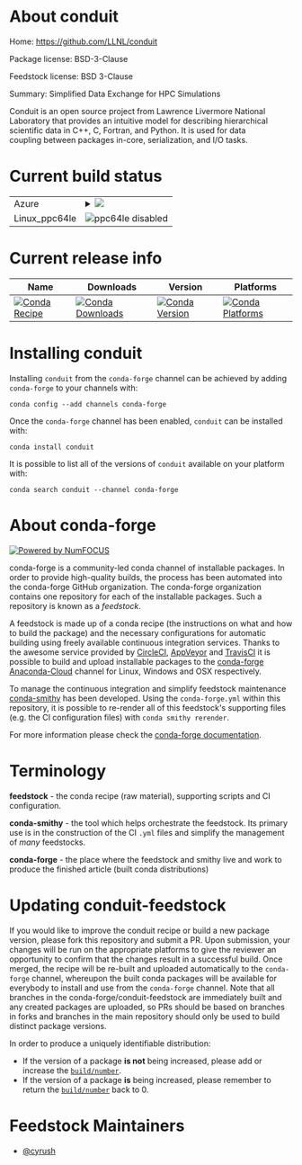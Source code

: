 About conduit
=============

Home: https://github.com/LLNL/conduit

Package license: BSD-3-Clause

Feedstock license: BSD 3-Clause

Summary: Simplified Data Exchange for HPC Simulations

Conduit is an open source project from Lawrence Livermore National
Laboratory that provides an intuitive model for describing hierarchical
scientific data in C++, C, Fortran, and Python. It is used for data\
coupling between packages in-core, serialization, and I/O tasks.


Current build status
====================


<table>
    
  <tr>
    <td>Azure</td>
    <td>
      <details>
        <summary>
          <a href="https://dev.azure.com/conda-forge/feedstock-builds/_build/latest?definitionId=8895&branchName=master">
            <img src="https://dev.azure.com/conda-forge/feedstock-builds/_apis/build/status/conduit-feedstock?branchName=master">
          </a>
        </summary>
        <table>
          <thead><tr><th>Variant</th><th>Status</th></tr></thead>
          <tbody><tr>
              <td>linux_mpimpichpython2.7</td>
              <td>
                <a href="https://dev.azure.com/conda-forge/feedstock-builds/_build/latest?definitionId=8895&branchName=master">
                  <img src="https://dev.azure.com/conda-forge/feedstock-builds/_apis/build/status/conduit-feedstock?branchName=master&jobName=linux&configuration=linux_mpimpichpython2.7" alt="variant">
                </a>
              </td>
            </tr><tr>
              <td>linux_mpimpichpython3.6</td>
              <td>
                <a href="https://dev.azure.com/conda-forge/feedstock-builds/_build/latest?definitionId=8895&branchName=master">
                  <img src="https://dev.azure.com/conda-forge/feedstock-builds/_apis/build/status/conduit-feedstock?branchName=master&jobName=linux&configuration=linux_mpimpichpython3.6" alt="variant">
                </a>
              </td>
            </tr><tr>
              <td>linux_mpimpichpython3.7</td>
              <td>
                <a href="https://dev.azure.com/conda-forge/feedstock-builds/_build/latest?definitionId=8895&branchName=master">
                  <img src="https://dev.azure.com/conda-forge/feedstock-builds/_apis/build/status/conduit-feedstock?branchName=master&jobName=linux&configuration=linux_mpimpichpython3.7" alt="variant">
                </a>
              </td>
            </tr><tr>
              <td>linux_mpimpichpython3.8</td>
              <td>
                <a href="https://dev.azure.com/conda-forge/feedstock-builds/_build/latest?definitionId=8895&branchName=master">
                  <img src="https://dev.azure.com/conda-forge/feedstock-builds/_apis/build/status/conduit-feedstock?branchName=master&jobName=linux&configuration=linux_mpimpichpython3.8" alt="variant">
                </a>
              </td>
            </tr><tr>
              <td>linux_mpinompipython2.7</td>
              <td>
                <a href="https://dev.azure.com/conda-forge/feedstock-builds/_build/latest?definitionId=8895&branchName=master">
                  <img src="https://dev.azure.com/conda-forge/feedstock-builds/_apis/build/status/conduit-feedstock?branchName=master&jobName=linux&configuration=linux_mpinompipython2.7" alt="variant">
                </a>
              </td>
            </tr><tr>
              <td>linux_mpinompipython3.6</td>
              <td>
                <a href="https://dev.azure.com/conda-forge/feedstock-builds/_build/latest?definitionId=8895&branchName=master">
                  <img src="https://dev.azure.com/conda-forge/feedstock-builds/_apis/build/status/conduit-feedstock?branchName=master&jobName=linux&configuration=linux_mpinompipython3.6" alt="variant">
                </a>
              </td>
            </tr><tr>
              <td>linux_mpinompipython3.7</td>
              <td>
                <a href="https://dev.azure.com/conda-forge/feedstock-builds/_build/latest?definitionId=8895&branchName=master">
                  <img src="https://dev.azure.com/conda-forge/feedstock-builds/_apis/build/status/conduit-feedstock?branchName=master&jobName=linux&configuration=linux_mpinompipython3.7" alt="variant">
                </a>
              </td>
            </tr><tr>
              <td>linux_mpinompipython3.8</td>
              <td>
                <a href="https://dev.azure.com/conda-forge/feedstock-builds/_build/latest?definitionId=8895&branchName=master">
                  <img src="https://dev.azure.com/conda-forge/feedstock-builds/_apis/build/status/conduit-feedstock?branchName=master&jobName=linux&configuration=linux_mpinompipython3.8" alt="variant">
                </a>
              </td>
            </tr><tr>
              <td>linux_mpiopenmpipython2.7</td>
              <td>
                <a href="https://dev.azure.com/conda-forge/feedstock-builds/_build/latest?definitionId=8895&branchName=master">
                  <img src="https://dev.azure.com/conda-forge/feedstock-builds/_apis/build/status/conduit-feedstock?branchName=master&jobName=linux&configuration=linux_mpiopenmpipython2.7" alt="variant">
                </a>
              </td>
            </tr><tr>
              <td>linux_mpiopenmpipython3.6</td>
              <td>
                <a href="https://dev.azure.com/conda-forge/feedstock-builds/_build/latest?definitionId=8895&branchName=master">
                  <img src="https://dev.azure.com/conda-forge/feedstock-builds/_apis/build/status/conduit-feedstock?branchName=master&jobName=linux&configuration=linux_mpiopenmpipython3.6" alt="variant">
                </a>
              </td>
            </tr><tr>
              <td>linux_mpiopenmpipython3.7</td>
              <td>
                <a href="https://dev.azure.com/conda-forge/feedstock-builds/_build/latest?definitionId=8895&branchName=master">
                  <img src="https://dev.azure.com/conda-forge/feedstock-builds/_apis/build/status/conduit-feedstock?branchName=master&jobName=linux&configuration=linux_mpiopenmpipython3.7" alt="variant">
                </a>
              </td>
            </tr><tr>
              <td>linux_mpiopenmpipython3.8</td>
              <td>
                <a href="https://dev.azure.com/conda-forge/feedstock-builds/_build/latest?definitionId=8895&branchName=master">
                  <img src="https://dev.azure.com/conda-forge/feedstock-builds/_apis/build/status/conduit-feedstock?branchName=master&jobName=linux&configuration=linux_mpiopenmpipython3.8" alt="variant">
                </a>
              </td>
            </tr><tr>
              <td>osx_mpimpichpython2.7</td>
              <td>
                <a href="https://dev.azure.com/conda-forge/feedstock-builds/_build/latest?definitionId=8895&branchName=master">
                  <img src="https://dev.azure.com/conda-forge/feedstock-builds/_apis/build/status/conduit-feedstock?branchName=master&jobName=osx&configuration=osx_mpimpichpython2.7" alt="variant">
                </a>
              </td>
            </tr><tr>
              <td>osx_mpimpichpython3.6</td>
              <td>
                <a href="https://dev.azure.com/conda-forge/feedstock-builds/_build/latest?definitionId=8895&branchName=master">
                  <img src="https://dev.azure.com/conda-forge/feedstock-builds/_apis/build/status/conduit-feedstock?branchName=master&jobName=osx&configuration=osx_mpimpichpython3.6" alt="variant">
                </a>
              </td>
            </tr><tr>
              <td>osx_mpimpichpython3.7</td>
              <td>
                <a href="https://dev.azure.com/conda-forge/feedstock-builds/_build/latest?definitionId=8895&branchName=master">
                  <img src="https://dev.azure.com/conda-forge/feedstock-builds/_apis/build/status/conduit-feedstock?branchName=master&jobName=osx&configuration=osx_mpimpichpython3.7" alt="variant">
                </a>
              </td>
            </tr><tr>
              <td>osx_mpimpichpython3.8</td>
              <td>
                <a href="https://dev.azure.com/conda-forge/feedstock-builds/_build/latest?definitionId=8895&branchName=master">
                  <img src="https://dev.azure.com/conda-forge/feedstock-builds/_apis/build/status/conduit-feedstock?branchName=master&jobName=osx&configuration=osx_mpimpichpython3.8" alt="variant">
                </a>
              </td>
            </tr><tr>
              <td>osx_mpinompipython2.7</td>
              <td>
                <a href="https://dev.azure.com/conda-forge/feedstock-builds/_build/latest?definitionId=8895&branchName=master">
                  <img src="https://dev.azure.com/conda-forge/feedstock-builds/_apis/build/status/conduit-feedstock?branchName=master&jobName=osx&configuration=osx_mpinompipython2.7" alt="variant">
                </a>
              </td>
            </tr><tr>
              <td>osx_mpinompipython3.6</td>
              <td>
                <a href="https://dev.azure.com/conda-forge/feedstock-builds/_build/latest?definitionId=8895&branchName=master">
                  <img src="https://dev.azure.com/conda-forge/feedstock-builds/_apis/build/status/conduit-feedstock?branchName=master&jobName=osx&configuration=osx_mpinompipython3.6" alt="variant">
                </a>
              </td>
            </tr><tr>
              <td>osx_mpinompipython3.7</td>
              <td>
                <a href="https://dev.azure.com/conda-forge/feedstock-builds/_build/latest?definitionId=8895&branchName=master">
                  <img src="https://dev.azure.com/conda-forge/feedstock-builds/_apis/build/status/conduit-feedstock?branchName=master&jobName=osx&configuration=osx_mpinompipython3.7" alt="variant">
                </a>
              </td>
            </tr><tr>
              <td>osx_mpinompipython3.8</td>
              <td>
                <a href="https://dev.azure.com/conda-forge/feedstock-builds/_build/latest?definitionId=8895&branchName=master">
                  <img src="https://dev.azure.com/conda-forge/feedstock-builds/_apis/build/status/conduit-feedstock?branchName=master&jobName=osx&configuration=osx_mpinompipython3.8" alt="variant">
                </a>
              </td>
            </tr><tr>
              <td>osx_mpiopenmpipython2.7</td>
              <td>
                <a href="https://dev.azure.com/conda-forge/feedstock-builds/_build/latest?definitionId=8895&branchName=master">
                  <img src="https://dev.azure.com/conda-forge/feedstock-builds/_apis/build/status/conduit-feedstock?branchName=master&jobName=osx&configuration=osx_mpiopenmpipython2.7" alt="variant">
                </a>
              </td>
            </tr><tr>
              <td>osx_mpiopenmpipython3.6</td>
              <td>
                <a href="https://dev.azure.com/conda-forge/feedstock-builds/_build/latest?definitionId=8895&branchName=master">
                  <img src="https://dev.azure.com/conda-forge/feedstock-builds/_apis/build/status/conduit-feedstock?branchName=master&jobName=osx&configuration=osx_mpiopenmpipython3.6" alt="variant">
                </a>
              </td>
            </tr><tr>
              <td>osx_mpiopenmpipython3.7</td>
              <td>
                <a href="https://dev.azure.com/conda-forge/feedstock-builds/_build/latest?definitionId=8895&branchName=master">
                  <img src="https://dev.azure.com/conda-forge/feedstock-builds/_apis/build/status/conduit-feedstock?branchName=master&jobName=osx&configuration=osx_mpiopenmpipython3.7" alt="variant">
                </a>
              </td>
            </tr><tr>
              <td>osx_mpiopenmpipython3.8</td>
              <td>
                <a href="https://dev.azure.com/conda-forge/feedstock-builds/_build/latest?definitionId=8895&branchName=master">
                  <img src="https://dev.azure.com/conda-forge/feedstock-builds/_apis/build/status/conduit-feedstock?branchName=master&jobName=osx&configuration=osx_mpiopenmpipython3.8" alt="variant">
                </a>
              </td>
            </tr><tr>
              <td>win_c_compilervs2015cxx_compilervs2015python3.6vc14</td>
              <td>
                <a href="https://dev.azure.com/conda-forge/feedstock-builds/_build/latest?definitionId=8895&branchName=master">
                  <img src="https://dev.azure.com/conda-forge/feedstock-builds/_apis/build/status/conduit-feedstock?branchName=master&jobName=win&configuration=win_c_compilervs2015cxx_compilervs2015python3.6vc14" alt="variant">
                </a>
              </td>
            </tr><tr>
              <td>win_c_compilervs2015cxx_compilervs2015python3.7vc14</td>
              <td>
                <a href="https://dev.azure.com/conda-forge/feedstock-builds/_build/latest?definitionId=8895&branchName=master">
                  <img src="https://dev.azure.com/conda-forge/feedstock-builds/_apis/build/status/conduit-feedstock?branchName=master&jobName=win&configuration=win_c_compilervs2015cxx_compilervs2015python3.7vc14" alt="variant">
                </a>
              </td>
            </tr><tr>
              <td>win_c_compilervs2015cxx_compilervs2015python3.8vc14</td>
              <td>
                <a href="https://dev.azure.com/conda-forge/feedstock-builds/_build/latest?definitionId=8895&branchName=master">
                  <img src="https://dev.azure.com/conda-forge/feedstock-builds/_apis/build/status/conduit-feedstock?branchName=master&jobName=win&configuration=win_c_compilervs2015cxx_compilervs2015python3.8vc14" alt="variant">
                </a>
              </td>
            </tr>
          </tbody>
        </table>
      </details>
    </td>
  </tr>
  <tr>
    <td>Linux_ppc64le</td>
    <td>
      <img src="https://img.shields.io/badge/ppc64le-disabled-lightgrey.svg" alt="ppc64le disabled">
    </td>
  </tr>
</table>

Current release info
====================

| Name | Downloads | Version | Platforms |
| --- | --- | --- | --- |
| [![Conda Recipe](https://img.shields.io/badge/recipe-conduit-green.svg)](https://anaconda.org/conda-forge/conduit) | [![Conda Downloads](https://img.shields.io/conda/dn/conda-forge/conduit.svg)](https://anaconda.org/conda-forge/conduit) | [![Conda Version](https://img.shields.io/conda/vn/conda-forge/conduit.svg)](https://anaconda.org/conda-forge/conduit) | [![Conda Platforms](https://img.shields.io/conda/pn/conda-forge/conduit.svg)](https://anaconda.org/conda-forge/conduit) |

Installing conduit
==================

Installing `conduit` from the `conda-forge` channel can be achieved by adding `conda-forge` to your channels with:

```
conda config --add channels conda-forge
```

Once the `conda-forge` channel has been enabled, `conduit` can be installed with:

```
conda install conduit
```

It is possible to list all of the versions of `conduit` available on your platform with:

```
conda search conduit --channel conda-forge
```


About conda-forge
=================

[![Powered by NumFOCUS](https://img.shields.io/badge/powered%20by-NumFOCUS-orange.svg?style=flat&colorA=E1523D&colorB=007D8A)](http://numfocus.org)

conda-forge is a community-led conda channel of installable packages.
In order to provide high-quality builds, the process has been automated into the
conda-forge GitHub organization. The conda-forge organization contains one repository
for each of the installable packages. Such a repository is known as a *feedstock*.

A feedstock is made up of a conda recipe (the instructions on what and how to build
the package) and the necessary configurations for automatic building using freely
available continuous integration services. Thanks to the awesome service provided by
[CircleCI](https://circleci.com/), [AppVeyor](https://www.appveyor.com/)
and [TravisCI](https://travis-ci.com/) it is possible to build and upload installable
packages to the [conda-forge](https://anaconda.org/conda-forge)
[Anaconda-Cloud](https://anaconda.org/) channel for Linux, Windows and OSX respectively.

To manage the continuous integration and simplify feedstock maintenance
[conda-smithy](https://github.com/conda-forge/conda-smithy) has been developed.
Using the ``conda-forge.yml`` within this repository, it is possible to re-render all of
this feedstock's supporting files (e.g. the CI configuration files) with ``conda smithy rerender``.

For more information please check the [conda-forge documentation](https://conda-forge.org/docs/).

Terminology
===========

**feedstock** - the conda recipe (raw material), supporting scripts and CI configuration.

**conda-smithy** - the tool which helps orchestrate the feedstock.
                   Its primary use is in the construction of the CI ``.yml`` files
                   and simplify the management of *many* feedstocks.

**conda-forge** - the place where the feedstock and smithy live and work to
                  produce the finished article (built conda distributions)


Updating conduit-feedstock
==========================

If you would like to improve the conduit recipe or build a new
package version, please fork this repository and submit a PR. Upon submission,
your changes will be run on the appropriate platforms to give the reviewer an
opportunity to confirm that the changes result in a successful build. Once
merged, the recipe will be re-built and uploaded automatically to the
`conda-forge` channel, whereupon the built conda packages will be available for
everybody to install and use from the `conda-forge` channel.
Note that all branches in the conda-forge/conduit-feedstock are
immediately built and any created packages are uploaded, so PRs should be based
on branches in forks and branches in the main repository should only be used to
build distinct package versions.

In order to produce a uniquely identifiable distribution:
 * If the version of a package **is not** being increased, please add or increase
   the [``build/number``](https://conda.io/docs/user-guide/tasks/build-packages/define-metadata.html#build-number-and-string).
 * If the version of a package **is** being increased, please remember to return
   the [``build/number``](https://conda.io/docs/user-guide/tasks/build-packages/define-metadata.html#build-number-and-string)
   back to 0.

Feedstock Maintainers
=====================

* [@cyrush](https://github.com/cyrush/)

